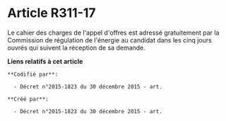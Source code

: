 # Article R311-17

Le cahier des charges de l'appel d'offres est adressé gratuitement par la Commission de régulation de l'énergie au candidat
dans les cinq jours ouvrés qui suivent la réception de sa demande.

**Liens relatifs à cet article**

	**Codifié par**:

	  - Décret n°2015-1823 du 30 décembre 2015 - art.

	**Créé par**:

	  - Décret n°2015-1823 du 30 décembre 2015 - art.

